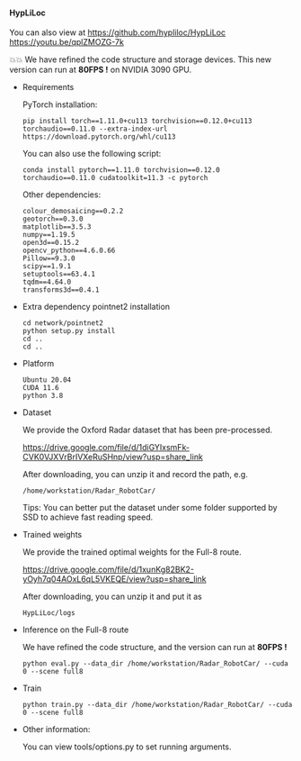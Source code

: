 #### HypLiLoc

You can also view at 
https://github.com/hypliloc/HypLiLoc
https://youtu.be/qplZMOZG-7k

💥💥 We have refined the code structure and storage devices. This new version can run at **80FPS !** on NVIDIA 3090 GPU.



- Requirements

  PyTorch installation:

  ```
  pip install torch==1.11.0+cu113 torchvision==0.12.0+cu113 torchaudio==0.11.0 --extra-index-url https://download.pytorch.org/whl/cu113
  ```

  You can also use the following script:

  ```
  conda install pytorch==1.11.0 torchvision==0.12.0 torchaudio==0.11.0 cudatoolkit=11.3 -c pytorch
  ```

  Other dependencies:

  ```
  colour_demosaicing==0.2.2
  geotorch==0.3.0
  matplotlib==3.5.3
  numpy==1.19.5
  open3d==0.15.2
  opencv_python==4.6.0.66
  Pillow==9.3.0
  scipy==1.9.1
  setuptools==63.4.1
  tqdm==4.64.0
  transforms3d==0.4.1
  ```

- Extra dependency pointnet2 installation

  ```
  cd network/pointnet2
  python setup.py install
  cd ..
  cd ..
  ```

- Platform

  ```
  Ubuntu 20.04
  CUDA 11.6
  python 3.8
  ```

- Dataset

  We provide the Oxford Radar dataset that has been pre-processed. 

  https://drive.google.com/file/d/1diGYIxsmFk-CVK0VJXVrBrIVXeRuSHnp/view?usp=share_link

  After downloading, you can unzip it and record the path, e.g. 

  ```
  /home/workstation/Radar_RobotCar/
  ```

  Tips: You can better put the dataset under some folder supported by SSD to achieve fast reading speed.

- Trained weights

  We provide the trained optimal weights for the Full-8 route. 

  https://drive.google.com/file/d/1xunKg82BK2-yOyh7q04AOxL6qL5VKEQE/view?usp=share_link

  After downloading, you can unzip it and put it as

  ```
  HypLiLoc/logs
  ```

- Inference on the Full-8 route

  We have refined the code structure, and the version can run at **80FPS !**

  ```
  python eval.py --data_dir /home/workstation/Radar_RobotCar/ --cuda 0 --scene full8 
  ```

- Train

  ```
  python train.py --data_dir /home/workstation/Radar_RobotCar/ --cuda 0 --scene full8 
  ```

- Other information:

  You can view tools/options.py to set running arguments.
